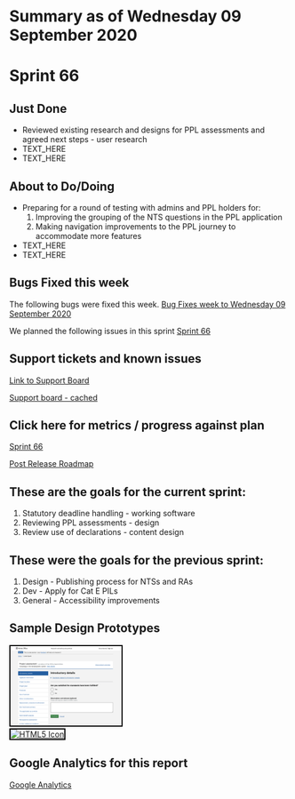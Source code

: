 # Summary as of Wednesday 09 September 2020 

# Sprint 66

## Just Done
* Reviewed existing research and designs for PPL assessments and agreed next steps - user research
* TEXT_HERE
* TEXT_HERE

## About to Do/Doing
* Preparing for a round of testing with admins and PPL holders for: 
	1. Improving the grouping of the NTS questions in the PPL application 
	2. Making navigation improvements to the PPL journey to accommodate more features
* TEXT_HERE
* TEXT_HERE

## Bugs Fixed this week
The following bugs were fixed this week.
[Bug Fixes week to Wednesday 09 September 2020](graphs/bugs09092020.png)

We planned the following issues in this sprint 
[Sprint 66](graphs/sprint09092020.png)

## Support tickets and known issues
[Link to Support Board](https://collaboration.homeoffice.gov.uk/jira/secure/RapidBoard.jspa?rapidView=1717&selectedIssue=ASSB-253)

[Support board - cached](graphs/supportBoard09092020.png)

## Click here for metrics / progress against plan
[Sprint 66](graphs/progress09092020.png)

[Post Release Roadmap](graphs/roadmap09092020.png)

## These are the goals for the current sprint:

1. Statutory deadline handling - working software 
2. Reviewing PPL assessments - design 
3. Review use of declarations - content design

## These were the goals for the previous sprint:

1. Design - Publishing process for NTSs and RAs 
2. Dev - Apply for Cat E PILs 
3. General - Accessibility improvements

## Sample Design Prototypes
<a href="graphs/proto1_09092020.png"><img src="graphs/proto1_09092020.png" alt="HTML5 Icon" width="200" style="border:2px solid black"></a>
<br>
<a href="graphs/proto2_09092020.png"><img src="graphs/proto2_09092020.png" alt="HTML5 Icon" width="200" style="border:2px solid black"></a>
<br>


## Google Analytics for this report
[Google Analytics](graphs/GA09092020.png)

